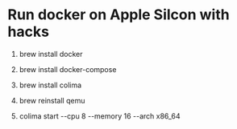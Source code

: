 # Run docker on Apple Silcon with hacks

1. brew install docker
1. brew install docker-compose
1. brew install colima
1. brew reinstall qemu

1. colima start --cpu 8 --memory 16 --arch x86_64



